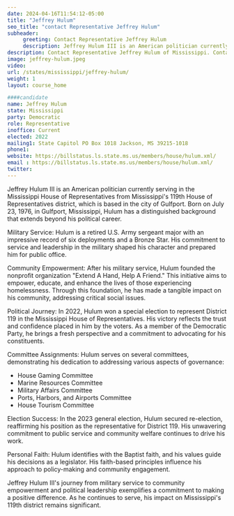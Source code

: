 ```yaml
---
date: 2024-04-16T11:54:12-05:00
title: "Jeffrey Hulum"
seo_title: "contact Representative Jeffrey Hulum"
subheader:
     greeting: Contact Representative Jeffrey Hulum
     description: Jeffrey Hulum III is an American politician currently serving in the Mississippi House of Representatives from Mississippi's 119th House of Representatives district, which is based in the city of Gulfport.
description: Contact Representative Jeffrey Hulum of Mississippi. Contact information for Jeffrey Hulum includes email address, phone number, and mailing address.
image: jeffrey-hulum.jpeg
video:
url: /states/mississippi/jeffrey-hulum/
weight: 1
layout: course_home

####candidate
name: Jeffrey Hulum
state: Mississippi
party: Democratic
role: Representative
inoffice: Current
elected: 2022
mailing1: State Capitol PO Box 1018 Jackson, MS 39215-1018
phone1:
website: https://billstatus.ls.state.ms.us/members/house/hulum.xml/
email : https://billstatus.ls.state.ms.us/members/house/hulum.xml/
twitter:
---
```


Jeffrey Hulum III is an American politician currently serving in the Mississippi House of Representatives from Mississippi's 119th House of Representatives district, which is based in the city of Gulfport. Born on July 23, 1976, in Gulfport, Mississippi, Hulum has a distinguished background that extends beyond his political career.

Military Service:
Hulum is a retired U.S. Army sergeant major with an impressive record of six deployments and a Bronze Star. His commitment to service and leadership in the military shaped his character and prepared him for public office.

Community Empowerment:
After his military service, Hulum founded the nonprofit organization "Extend A Hand, Help A Friend." This initiative aims to empower, educate, and enhance the lives of those experiencing homelessness. Through this foundation, he has made a tangible impact on his community, addressing critical social issues.

Political Journey:
In 2022, Hulum won a special election to represent District 119 in the Mississippi House of Representatives. His victory reflects the trust and confidence placed in him by the voters. As a member of the Democratic Party, he brings a fresh perspective and a commitment to advocating for his constituents.

Committee Assignments:
Hulum serves on several committees, demonstrating his dedication to addressing various aspects of governance:
- House Gaming Committee
- Marine Resources Committee
- Military Affairs Committee
- Ports, Harbors, and Airports Committee
- House Tourism Committee

Election Success:
In the 2023 general election, Hulum secured re-election, reaffirming his position as the representative for District 119. His unwavering commitment to public service and community welfare continues to drive his work.

Personal Faith:
Hulum identifies with the Baptist faith, and his values guide his decisions as a legislator. His faith-based principles influence his approach to policy-making and community engagement.

Jeffrey Hulum III's journey from military service to community empowerment and political leadership exemplifies a commitment to making a positive difference. As he continues to serve, his impact on Mississippi's 119th district remains significant.
